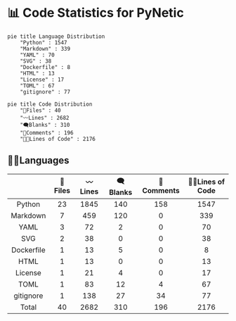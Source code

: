 
# 📊 Code Statistics for PyNetic

```mermaid
pie title Language Distribution
    "Python" : 1547
    "Markdown" : 339
    "YAML" : 70
    "SVG" : 38
    "Dockerfile" : 8
    "HTML" : 13
    "License" : 17
    "TOML" : 67
    "gitignore" : 77
```

<div class="right">

```mermaid
pie title Code Distribution
    "📝Files" : 40
    "〰️Lines" : 2682
    "🗨️Blanks" : 310
    "🙈Comments" : 196
    "👨‍💻Lines of Code" : 2176
```

</div>

## 👨‍💻Languages


||📝Files|〰️Lines|🗨️Blanks|🙈Comments|👨‍💻Lines of Code|
| :---: | :---: | :---: | :---: | :---: | :---: |
|Python|23|1845|140|158|1547|
|Markdown|7|459|120|0|339|
|YAML|3|72|2|0|70|
|SVG|2|38|0|0|38|
|Dockerfile|1|13|5|0|8|
|HTML|1|13|0|0|13|
|License|1|21|4|0|17|
|TOML|1|83|12|4|67|
|gitignore|1|138|27|34|77|
|Total|40|2682|310|196|2176|

